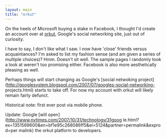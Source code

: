 ```yaml
---
layout: main
title: "orkut"
---
```

On the heels of Microsoft buying a stake in Facebook, I thought I'd create an
account over at [orkut](http://www.orkut.com), Google's social networking
site, just out of curiosity.

  
I have to say, I don't like what I saw. I now have 'close' friends versus
acquaintances? I'm asked to list my fashion sense (and am given a series of
multiple choices)? Hmm. Doesn't sit well. The sample pages I randomly took a
look at weren't too promising either. Facebook is also more aesthetically
pleasing as well.

  
Perhaps things will start changing as Google's [social netwoking
project](http://googlesystem.blogspot.com/2007/07/googles-social-networking-
projects.html) starts to take off. For now my account with orkut will likely
remain fairly defunct.

  
Historical note: first ever post via mobile phone.

  
Update: Google [will open](http://www.nytimes.com/2007/10/31/technology/31goog
le.html?ex=1351569600&en=bf1e95c268086ff5&ei=5124&partner=permalink&exprod=per
malink) the orkut platform to developers.

